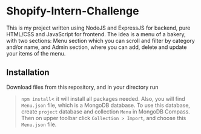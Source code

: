# Shopify-Intern-Challenge
This is my project written using NodeJS and ExpressJS for backend, pure HTML/CSS and JavaScript for frontend.
The idea is a menu of a bakery, with two sections: Menu section which you can scroll and filter by category and/or name, and Admin section, where you can add, delete and update your items of the menu.
## Installation
Download files from this repository, and in your directory run 
> ``` npm install ```<
it will install all packages needed.
Also, you will find ```Menu.json``` file, which is a MongoDB database. To use this database, create ```project``` database and collection ```Menu``` in MongoDB Compass. Then on upper toolbar click ```Collection > Import```, and choose this ```Menu.json``` file.
